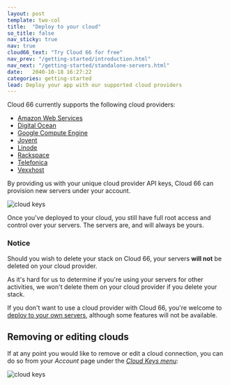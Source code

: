 ```yaml
---
layout: post
template: two-col
title:  "Deploy to your cloud"
so_title: false
nav_sticky: true
nav: true
cloud66_text: "Try Cloud 66 for free"
nav_prev: "/getting-started/introduction.html"
nav_next: "/getting-started/standalone-servers.html"
date:   2040-10-18 16:27:22
categories: getting-started
lead: Deploy your app with our supported cloud providers
---
```


Cloud 66 currently supports the following cloud providers:

<ul>
    <li><a href="/cloud-providers/cloud-aws.html" target="_blank">Amazon Web Services</a></li>
    <li><a href="/cloud-providers/cloud-do.html" target="_blank">Digital Ocean</a></li>
    <li><a href="/cloud-providers/cloud-gce.html" target="_blank">Google Compute Engine</a></li>
    <li><a href="/cloud-providers/cloud-joyent.html" target="_blank">Joyent</a></li>
    <li><a href="/cloud-providers/cloud-linode.html" target="_blank">Linode</a></li>
    <li><a href="/cloud-providers/cloud-rackspace.html" target="_blank">Rackspace</a></li>
    <li><a href="/cloud-providers/cloud-telefonica.html" target="_blank">Telefonica</a></li>
    <li><a href="/cloud-providers/cloud-vexxhost.html" target="_blank">Vexxhost</a></li>
</ul>

By providing us with your unique cloud provider API keys, Cloud 66 can provision new servers under your account.

![cloud keys](http://cdn.cloud66.com/images/help/cloud_connect.png)

Once you've deployed to your cloud, you still have full root access and control over your servers. The servers are, and will always be yours.

<div class="notice notice-warning">
    <h3>Notice</h3>
    <p>Should you wish to delete your stack on Cloud 66, your servers <b>will not</b> be deleted on your cloud provider.</p>
</div>

As it's hard for us to determine if you're using your servers for other activities, we won't delete them on your cloud provider if you delete your stack.

If you don't want to use a cloud provider with Cloud 66, you're welcome to [deploy to your own servers](/getting-started/standalone-servers.html), although some features will not be available.

<h2 id="remove">Removing or editing clouds</h2>

If at any point you would like to remove or edit a cloud connection, you can do so from your <i>Account</i> page under the <a href="https://app.cloud66.com/clouds" target="_blank"><i>Cloud Keys menu</i></a>:

![cloud keys](http://cdn.cloud66.com/images/help/cloud_keys.png)



